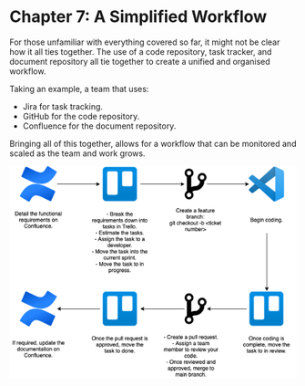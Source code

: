 # Chapter 7: A Simplified Workflow

For those unfamiliar with everything covered so far, it might not be
clear how it all ties together. The use of a code repository, task
tracker, and document repository all tie together to create a unified
and organised workflow.

Taking an example, a team that uses:

-   Jira for task tracking.
-   GitHub for the code repository.
-   Confluence for the document repository.

Bringing all of this together, allows for a workflow that can be
monitored and scaled as the team and work grows.

![Diagram Description automatically generated](resources/workflow.png)
